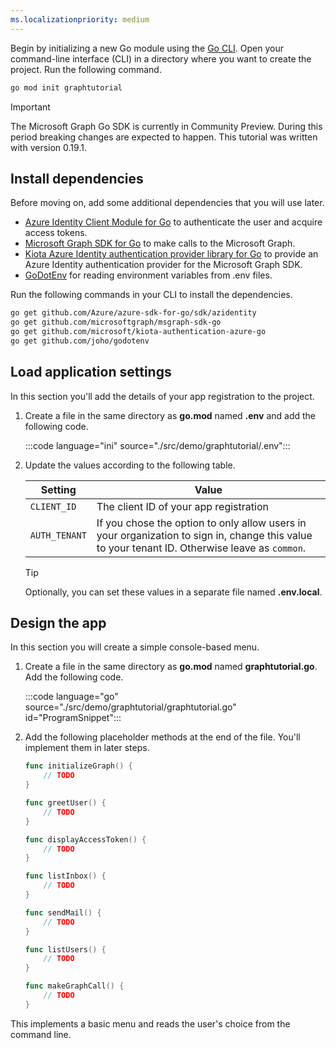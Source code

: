 ```yaml
---
ms.localizationpriority: medium
---
```


<!-- markdownlint-disable MD041 -->

Begin by initializing a new Go module using the [Go CLI](https://pkg.go.dev/cmd/go). Open your command-line interface (CLI) in a directory where you want to create the project. Run the following command.

```bash
go mod init graphtutorial
```

> [!IMPORTANT]
> The Microsoft Graph Go SDK is currently in Community Preview. During this period breaking changes are expected to happen. This tutorial was written with version 0.19.1.

## Install dependencies

Before moving on, add some additional dependencies that you will use later.

- [Azure Identity Client Module for Go](https://github.com/Azure/azure-sdk-for-go/tree/main/sdk/azidentity) to authenticate the user and acquire access tokens.
- [Microsoft Graph SDK for Go](https://github.com/microsoftgraph/msgraph-sdk-go) to make calls to the Microsoft Graph.
- [Kiota Azure Identity authentication provider library for Go](https://github.com/microsoft/kiota-authentication-azure-go) to provide an Azure Identity authentication provider for the Microsoft Graph SDK.
- [GoDotEnv](https://github.com/joho/godotenv) for reading environment variables from .env files.

Run the following commands in your CLI to install the dependencies.

```bash
go get github.com/Azure/azure-sdk-for-go/sdk/azidentity
go get github.com/microsoftgraph/msgraph-sdk-go
go get github.com/microsoft/kiota-authentication-azure-go
go get github.com/joho/godotenv
```

## Load application settings

In this section you'll add the details of your app registration to the project.

1. Create a file in the same directory as **go.mod** named **.env** and add the following code.

    :::code language="ini" source="./src/demo/graphtutorial/.env":::

1. Update the values according to the following table.

    | Setting | Value |
    |---------|-------|
    | `CLIENT_ID` | The client ID of your app registration |
    | `AUTH_TENANT` | If you chose the option to only allow users in your organization to sign in, change this value to your tenant ID. Otherwise leave as `common`. |

    > [!TIP]
    > Optionally, you can set these values in a separate file named **.env.local**.

## Design the app

In this section you will create a simple console-based menu.

1. Create a file in the same directory as **go.mod** named **graphtutorial.go**. Add the following code.

    :::code language="go" source="./src/demo/graphtutorial/graphtutorial.go" id="ProgramSnippet":::

1. Add the following placeholder methods at the end of the file. You'll implement them in later steps.

    ```go
    func initializeGraph() {
        // TODO
    }

    func greetUser() {
        // TODO
    }

    func displayAccessToken() {
        // TODO
    }

    func listInbox() {
        // TODO
    }

    func sendMail() {
        // TODO
    }

    func listUsers() {
        // TODO
    }

    func makeGraphCall() {
        // TODO
    }
    ```

This implements a basic menu and reads the user's choice from the command line.
